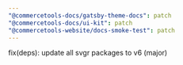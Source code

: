 ```yaml
---
"@commercetools-docs/gatsby-theme-docs": patch
"@commercetools-docs/ui-kit": patch
"@commercetools-website/docs-smoke-test": patch
---
```


fix(deps): update all svgr packages to v6 (major)

